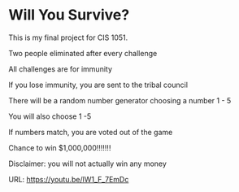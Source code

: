 # Will You Survive?
This is my final project for CIS 1051.

Two people eliminated after every challenge

All challenges are for immunity

If you lose immunity, you are sent to the tribal council

  There will be a random number generator choosing a number 1 - 5
  
  You will also choose 1 -5
  
  If numbers match, you are voted out of the game
  
Chance to win $1,000,000!!!!!!!

  Disclaimer: you will not actually win any money

URL: https://youtu.be/lW1_F_7EmDc


